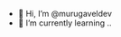 - 👋 Hi, I’m @murugaveldev
- 🌱 I’m currently learning ..



<!---
murugaveldev/murugaveldev is a ✨ special ✨ repository because its `README.md` (this file) appears on your GitHub profile.
You can click the Preview link to take a look at your changes.
--->
